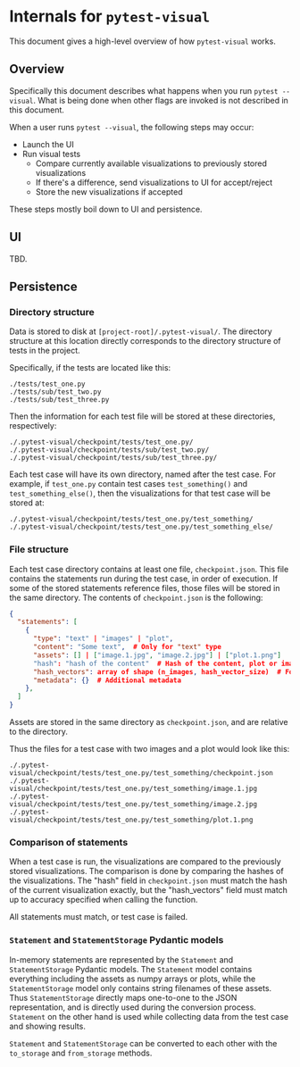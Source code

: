 # Internals for `pytest-visual`

This document gives a high-level overview of how `pytest-visual` works.

## Overview

Specifically this document describes what happens when you run `pytest --visual`. What is being done when other flags are invoked is not described in this document.

When a user runs `pytest --visual`, the following steps may occur:
* Launch the UI
* Run visual tests
  * Compare currently available visualizations to previously stored visualizations
  * If there's a difference, send visualizations to UI for accept/reject
  * Store the new visualizations if accepted

These steps mostly boil down to UI and persistence.

## UI

TBD.

## Persistence

### Directory structure

Data is stored to disk at `[project-root]/.pytest-visual/`. The directory structure at this location directly corresponds to the directory structure of tests in the project.

Specifically, if the tests are located like this:
```
./tests/test_one.py
./tests/sub/test_two.py
./tests/sub/test_three.py
```

Then the information for each test file will be stored at these directories, respectively:
```
./.pytest-visual/checkpoint/tests/test_one.py/
./.pytest-visual/checkpoint/tests/sub/test_two.py/
./.pytest-visual/checkpoint/tests/sub/test_three.py/
```

Each test case will have its own directory, named after the test case. For example, if `test_one.py` contain test cases `test_something()` and `test_something_else()`, then the visualizations for that test case will be stored at:
```
./.pytest-visual/checkpoint/tests/test_one.py/test_something/
./.pytest-visual/checkpoint/tests/test_one.py/test_something_else/
```

### File structure

Each test case directory contains at least one file, `checkpoint.json`. This file contains the statements run during the test case, in order of execution. If some of the stored statements reference files, those files will be stored in the same directory. The contents of `checkpoint.json` is the following:
```json
{
  "statements": [
    {
      "type": "text" | "images" | "plot",
      "content": "Some text",  # Only for "text" type
      "assets": [] | ["image.1.jpg", "image.2.jpg"] | ["plot.1.png"]
      "hash": "hash of the content"  # Hash of the content, plot or image metadata
      "hash_vectors": array of shape (n_images, hash_vector_size)  # For approximate comparison of "images"
      "metadata": {}  # Additional metadata
    },
  ]
}
```

Assets are stored in the same directory as `checkpoint.json`, and are relative to the directory.

Thus the files for a test case with two images and a plot would look like this:
```
./.pytest-visual/checkpoint/tests/test_one.py/test_something/checkpoint.json
./.pytest-visual/checkpoint/tests/test_one.py/test_something/image.1.jpg
./.pytest-visual/checkpoint/tests/test_one.py/test_something/image.2.jpg
./.pytest-visual/checkpoint/tests/test_one.py/test_something/plot.1.png
```

### Comparison of statements

When a test case is run, the visualizations are compared to the previously stored visualizations. The comparison is done by comparing the hashes of the visualizations. The "hash" field in `checkpoint.json` must match the hash of the current visualization exactly, but the "hash_vectors" field must match up to accuracy specified when calling the function.

All statements must match, or test case is failed.

### `Statement` and `StatementStorage` Pydantic models

In-memory statements are represented by the `Statement` and `StatementStorage` Pydantic models. The `Statement` model contains everything including the assets as numpy arrays or plots, while the `StatementStorage` model only contains string filenames of these assets. Thus `StatementStorage` directly maps one-to-one to the JSON representation, and is directly used during the conversion process. `Statement` on the other hand is used while collecting data from the test case and showing results.

`Statement` and `StatementStorage` can be converted to each other with the `to_storage` and `from_storage` methods.
